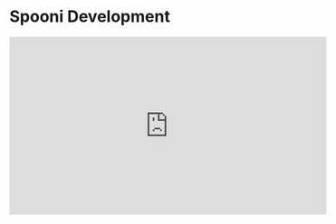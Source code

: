# Spooni Development

<iframe width="560" height="315" src="https://cdn.discordapp.com/attachments/1009153559029366838/1200819115703681115/Spooni-Intro.mp4?ex=65c790f3&is=65b51bf3&hm=0f89414cf45fb2d0a05c9d3b932cbce5c6a83990ff630d02cabf0e8b767475ac&" frameborder="0" allow="accelerometer; autoplay; clipboard-write; encrypted-media; gyroscope; picture-in-picture; web-share" allowfullscreen></iframe>
